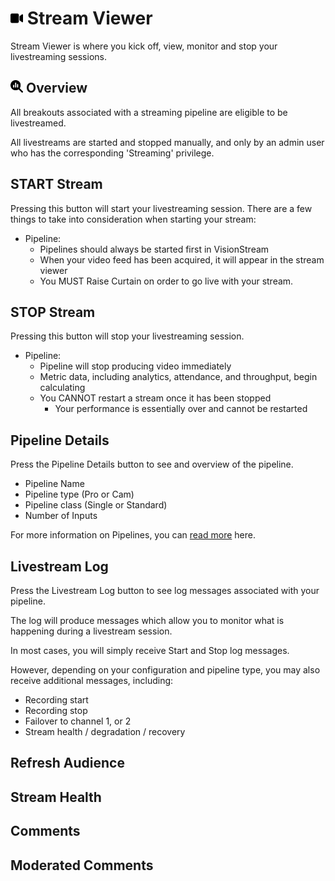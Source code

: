 # <img src="https://raw.githubusercontent.com/vishaldhole173/pro-stream-documentation/main/fontawesome/svgs/solid/video.svg" width="20" height="20"> Stream Viewer

Stream Viewer is where you kick off, view, monitor and stop your livestreaming sessions.

## <img src="https://raw.githubusercontent.com/vishaldhole173/pro-stream-documentation/main/fontawesome/svgs/solid/magnifying-glass-chart.svg" width="20" height="20"> Overview

All breakouts associated with a streaming pipeline are eligible to be livestreamed.

All livestreams are started and stopped manually, and only by an admin user who has the corresponding 'Streaming' privilege.

## START Stream

Pressing this button will start your livestreaming session. There are a few things to take into consideration when starting your stream:

* Pipeline:
    - Pipelines should always be started first in VisionStream
    - When your video feed has been acquired, it will appear in the stream viewer
    - You MUST Raise Curtain on order to go live with your stream.

## STOP Stream

Pressing this button will stop your livestreaming session.

* Pipeline:
    - Pipeline will stop producing video immediately
    - Metric data, including analytics, attendance, and throughput, begin calculating 
    - You CANNOT restart a stream once it has been stopped
      - Your performance is essentially over and cannot be restarted

## Pipeline Details 

Press the Pipeline Details button to see and overview of the pipeline.
- Pipeline Name
- Pipeline type (Pro or Cam)
- Pipeline class (Single or Standard)
- Number of Inputs

For more information on Pipelines, you can [read more](../../Streaming/Pipelines/pipelines.md) here.

## Livestream Log

Press the Livestream Log button to see log messages associated with your pipeline.

The log will produce messages which allow you to monitor what is happening during a livestream session.

In most cases, you will simply receive Start and Stop log messages.

However, depending on your configuration and pipeline type, you may also receive additional messages, including:
- Recording start 
- Recording stop
- Failover to channel 1, or 2
- Stream health / degradation / recovery

## Refresh Audience

## Stream Health

## Comments

## Moderated Comments
